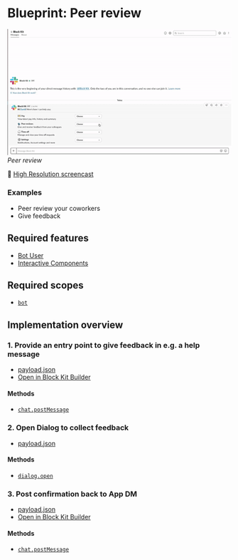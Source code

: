 # Blueprint: Peer review

![](hr-review.gif)  
*Peer review*

🎥 [High Resolution screencast](hr-review.mp4)

### Examples

* Peer review your coworkers
* Give feedback

## Required features

* [Bot User](https://api.slack.com/bot-users)
* [Interactive Components](https://api.slack.com/interactive-messages)

## Required scopes

* [`bot`](https://api.slack.com/scopes/bot)

## Implementation overview

### 1. Provide an entry point to give feedback in e.g. a help message

* [payload.json](payload-help.json)
* [Open in Block Kit Builder](https://api.slack.com/tools/block-kit-builder?blocks=%5B%7B%22type%22%3A%22section%22%2C%22text%22%3A%7B%22type%22%3A%22mrkdwn%22%2C%22text%22%3A%22*Hi%20%3Cfakelink.toUser.com%7CDavid%3E!*%20Here%27s%20how%20I%20can%20help%20you%3A%22%7D%7D%2C%7B%22type%22%3A%22divider%22%7D%2C%7B%22type%22%3A%22section%22%2C%22text%22%3A%7B%22type%22%3A%22mrkdwn%22%2C%22text%22%3A%22%3Adollar%3A%20*Pay*%5CnView%20latest%20pay%20info%2C%20history%20and%20summary%22%7D%2C%22accessory%22%3A%7B%22type%22%3A%22static_select%22%2C%22placeholder%22%3A%7B%22type%22%3A%22plain_text%22%2C%22text%22%3A%22Choose%22%2C%22emoji%22%3Atrue%7D%2C%22options%22%3A%5B%7B%22text%22%3A%7B%22type%22%3A%22plain_text%22%2C%22text%22%3A%22Latest%20Pay%22%2C%22emoji%22%3Atrue%7D%2C%22value%22%3A%22pay%22%7D%2C%7B%22text%22%3A%7B%22type%22%3A%22plain_text%22%2C%22text%22%3A%22Summary%22%2C%22emoji%22%3Atrue%7D%2C%22value%22%3A%22value-1%22%7D%2C%7B%22text%22%3A%7B%22type%22%3A%22plain_text%22%2C%22text%22%3A%22Pay%20History%22%2C%22emoji%22%3Atrue%7D%2C%22value%22%3A%22value-1%22%7D%5D%7D%7D%2C%7B%22type%22%3A%22section%22%2C%22text%22%3A%7B%22type%22%3A%22mrkdwn%22%2C%22text%22%3A%22%3Aspeaking_head_in_silhouette%3A%20*Peer%20reviews*%5CnGive%20and%20receive%20feedback%20from%20your%20colleagues%22%7D%2C%22accessory%22%3A%7B%22type%22%3A%22static_select%22%2C%22placeholder%22%3A%7B%22type%22%3A%22plain_text%22%2C%22text%22%3A%22Choose%22%2C%22emoji%22%3Atrue%7D%2C%22options%22%3A%5B%7B%22text%22%3A%7B%22type%22%3A%22plain_text%22%2C%22text%22%3A%22Give%20feedback%22%2C%22emoji%22%3Atrue%7D%2C%22value%22%3A%22give_feedback%22%7D%2C%7B%22text%22%3A%7B%22type%22%3A%22plain_text%22%2C%22text%22%3A%22Request%20feedback%22%2C%22emoji%22%3Atrue%7D%2C%22value%22%3A%22value-1%22%7D%2C%7B%22text%22%3A%7B%22type%22%3A%22plain_text%22%2C%22text%22%3A%22Your%20reviews%22%2C%22emoji%22%3Atrue%7D%2C%22value%22%3A%22value-1%22%7D%5D%7D%7D%2C%7B%22type%22%3A%22section%22%2C%22text%22%3A%7B%22type%22%3A%22mrkdwn%22%2C%22text%22%3A%22%3Aclock1%3A%20*Time%20off*%5CnManage%20and%20view%20your%20time%20off%20requests%22%7D%2C%22accessory%22%3A%7B%22type%22%3A%22static_select%22%2C%22placeholder%22%3A%7B%22type%22%3A%22plain_text%22%2C%22text%22%3A%22Choose%22%2C%22emoji%22%3Atrue%7D%2C%22options%22%3A%5B%7B%22text%22%3A%7B%22type%22%3A%22plain_text%22%2C%22text%22%3A%22Request%20time%20off%22%2C%22emoji%22%3Atrue%7D%2C%22value%22%3A%22pay%22%7D%2C%7B%22text%22%3A%7B%22type%22%3A%22plain_text%22%2C%22text%22%3A%22See%20requests%22%2C%22emoji%22%3Atrue%7D%2C%22value%22%3A%22value-1%22%7D%2C%7B%22text%22%3A%7B%22type%22%3A%22plain_text%22%2C%22text%22%3A%22Your%20reviews%22%2C%22emoji%22%3Atrue%7D%2C%22value%22%3A%22value-1%22%7D%5D%7D%7D%2C%7B%22type%22%3A%22section%22%2C%22text%22%3A%7B%22type%22%3A%22mrkdwn%22%2C%22text%22%3A%22%3Agear%3A%20*Settings*%5CnNotifications%2C%20Account%20settings%20and%20more%22%7D%2C%22accessory%22%3A%7B%22type%22%3A%22static_select%22%2C%22placeholder%22%3A%7B%22type%22%3A%22plain_text%22%2C%22text%22%3A%22Choose%22%2C%22emoji%22%3Atrue%7D%2C%22options%22%3A%5B%7B%22text%22%3A%7B%22type%22%3A%22plain_text%22%2C%22text%22%3A%22Notifications%22%2C%22emoji%22%3Atrue%7D%2C%22value%22%3A%22value-0%22%7D%2C%7B%22text%22%3A%7B%22type%22%3A%22plain_text%22%2C%22text%22%3A%22Choice%202%22%2C%22emoji%22%3Atrue%7D%2C%22value%22%3A%22value-1%22%7D%5D%7D%7D%5D)

#### Methods

* [`chat.postMessage`](https://api.slack.com/methods/chat.postMessage)

### 2. Open Dialog to collect feedback

* [payload.json](payload-dialog.json)

#### Methods

* [`dialog.open`](https://api.slack.com/methods/dialog.open)

### 3. Post confirmation back to App DM

* [payload.json](payload-confirmation.json)
* [Open in Block Kit Builder](https://api.slack.com/tools/block-kit-builder?blocks=%5B%7B%22type%22%3A%22section%22%2C%22text%22%3A%7B%22type%22%3A%22mrkdwn%22%2C%22text%22%3A%22%3Amailbox_with_mail%3A%20*Your%20feedback%20has%20been%20sent%20to%20%3Cfakelink.toUser.com%7C%40John%3E%20and%20his%20manager%20%3Cfakelink.toUser.com%7C%40Ally%3E.*%22%7D%7D%2C%7B%22type%22%3A%22divider%22%7D%2C%7B%22type%22%3A%22section%22%2C%22text%22%3A%7B%22type%22%3A%22mrkdwn%22%2C%22text%22%3A%22%3E%3E%3E%20One%20of%20your%20most%20impactful%20moments%20were%20the%20insights%20you%20gleaned%20based%20on%20Project%20X.%20It%20showed%20the%20power%20of%20user%20testing%20in%20shaping%20a%20feature%20roadmap%20and%20increases%20the%20likelihood%20that%20we%20satisfy%20and%20delight%20our%20users.%20I%27d%20love%20to%20see%20you%20do%20more%20of%20this.%22%7D%2C%22accessory%22%3A%7B%22type%22%3A%22image%22%2C%22image_url%22%3A%22https%3A%2F%2Fstatic.thenounproject.com%2Fpng%2F347639-200.png%22%2C%22alt_text%22%3A%22palm%20tree%22%7D%7D%5D)

#### Methods

* [`chat.postMessage`](https://api.slack.com/methods/chat.postMessage)
